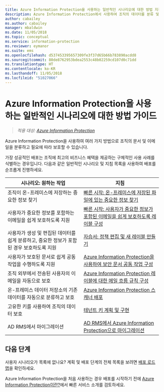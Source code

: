```yaml
---
title: Azure Information Protection을 사용하는 일반적인 시나리오에 대한 방법 지침입니다.
description: Azure Information Protection에서 사용하여 조직의 데이터를 분류 및 보호하는 사용 사례를 식별합니다.
author: cabailey
ms.author: cabailey
manager: mbaldwin
ms.date: 11/05/2018
ms.topic: conceptual
ms.service: information-protection
ms.reviewer: eymanor
ms.suite: ems
ms.openlocfilehash: d537453395657309fe3f37d65b66b783890acdd8
ms.sourcegitcommit: 80de8762953bdea2553c48b02259cd107d0c71dd
ms.translationtype: HT
ms.contentlocale: ko-KR
ms.lasthandoff: 11/05/2018
ms.locfileid: "51027066"
---
```

# <a name="how-to-guides-for-common-scenarios-that-use-azure-information-protection"></a>Azure Information Protection을 사용하는 일반적인 시나리오에 대한 방법 가이드

>*적용 대상: [Azure Information Protection](https://azure.microsoft.com/pricing/details/information-protection)*

Azure Information Protection을 사용하여 여러 가지 방법으로 조직의 문서 및 이메일을 분류하고 필요에 따라 보호할 수 있습니다. 

가장 성공적인 배포는 조직에 최고의 비즈니스 혜택을 제공하는 구체적인 사용 사례를 식별하는 경우입니다. 다음과 같은 일반적인 시나리오 및 지침 목록을 사용하여 배포를 순조롭게 진행하세요.



|시나리오: 원하는 작업|지침|
|----------------|---------------|
|조직이 온-프레미스에 저장하는 중요한 정보 찾기|[빠른 시작: 온-프레미스에 저장된 파일에 있는 중요한 정보 찾기](quickstart-findsensitiveinfo.md)|
|사용자가 중요한 정보를 포함하는 이메일을 쉽게 보호하도록 지원|[빠른 시작: 사용자가 중요한 정보가 포함된 이메일을 쉽게 보호하도록 레이블 구성](quickstart-label-dnf-protectedemail.md)|
|사용자가 생성 및 편집된 데이터를 쉽게 분류하고, 중요한 정보가 포함된 경우 보호하도록 지원| [자습서: 정책 편집 및 새 레이블 만들기](infoprotect-quick-start-tutorial.md)|
|사용자가 보호된 문서로 쉽게 공동 작업을 수행하도록 지원|[Azure Information Protection을 사용하여 보안 문서 공동 작업 구성](secure-collaboration-documents.md)|
|조직 외부에서 전송된 사용자의 이메일을 자동으로 보호| [Azure Information Protection 레이블에 대한 메일 흐름 규칙 구성](configure-exo-rules.md)
|온-프레미스 데이터 저장소의 기존 데이터를 자동으로 분류하고 보호|[Azure Information Protection 스캐너 배포](deploy-aip-scanner.md)|
|고유한 키를 사용하여 조직의 데이터 보호| [테넌트 키 계획 및 구현](plan-implement-tenant-key.md)|
|AD RMS에서 마이그레이션|[AD RMS에서 Azure Information Protection으로 마이그레이션](migrate-from-ad-rms-to-azure-rms.md)|

## <a name="next-steps"></a>다음 단계

사용자 시나리오가 목록에 없나요? 계획 및 배포 단계의 전체 목록을 보려면 [배포 로드맵](deployment-roadmap.md)을 확인하세요.

Azure Information Protection을 처음 사용하는 경우 배포를 시작하기 전에 [Azure Information Protection이란?](what-is-information-protection.md)에서 빠른 서비스 소개를 검토하세요.
